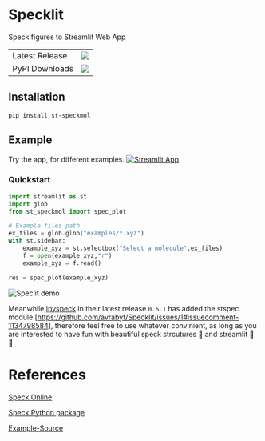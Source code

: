 # Specklit
Speck figures to Streamlit Web App

<table>
    <tr>
        <td>Latest Release</td>
        <td>
            <a href="https://pypi.org/project/st-speckmol/"/>
            <img src="https://static.pepy.tech/badge/st-speckmol"/>
        </td>
    </tr>
    <tr>
        <td>PyPI Downloads</td>
        <td>
            <a href="https://pepy.tech/project/st-speckmol"/>
            <img src="https://static.pepy.tech/badge/st-speckmol/month"/>
        </td>
    </tr>
</table>

## Installation 
```console
pip install st-speckmol
```

## Example

Try the app, for different examples. 
[![Streamlit App](https://static.streamlit.io/badges/streamlit_badge_black_white.svg)](https://share.streamlit.io/avrabyt/specklit/main/app.py)


### Quickstart

``` python
import streamlit as st
import glob
from st_speckmol import spec_plot

# Example files path
ex_files = glob.glob("examples/*.xyz")
with st.sidebar:
    example_xyz = st.selectbox("Select a molecule",ex_files)
    f = open(example_xyz,"r")
    example_xyz = f.read()

res = spec_plot(example_xyz)

```

![Speclit demo](https://github.com/avrabyt/Specklit/blob/main/Resources/SpeckLit_demo.gif)

Meanwhile,[ipyspeck](https://pypi.org/project/ipyspeck/) in their latest release ` 0.6.1 ` has added the stspec module [https://github.com/avrabyt/Specklit/issues/1#issuecomment-1134798584], therefore feel free to use whatever convinient, as long as you are interested to have fun with beautiful speck strcutures 🧬 and streamlit 🎈 🎉

# References

[Speck Online](http://wwwtyro.github.io/speck/)

[Speck Python package](https://pypi.org/project/ipyspeck/)

[Example-Source](https://github.com/wwwtyro/speck/tree/gh-pages/static/samples)

